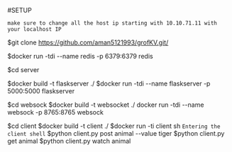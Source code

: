 #SETUP

```make sure to change all the host ip starting with 10.10.71.11 with your localhost IP```

$git clone https://github.com/aman5121993/grofKV.git/

$docker run -tdi --name redis -p 6379:6379 redis

$cd server

$docker build -t flaskserver ./
$docker run -tdi --name flaskserver -p 5000:5000 flaskserver

$cd websock
$docker build -t websocket ./
docker run -tdi --name websock -p 8765:8765 websock

$cd client
$docker build -t client ./
$docker run -ti client sh
```Entering the client shell```
$python client.py post animal --value tiger
$python client.py get animal
$python client.py watch animal
